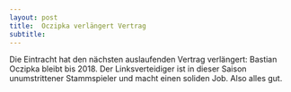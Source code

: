 ```yaml
---
layout: post
title:  Oczipka verlängert Vertrag
subtitle:  
---
```


Die Eintracht hat den nächsten auslaufenden Vertrag verlängert: Bastian Oczipka bleibt bis 2018. Der Linksverteidiger ist in dieser Saison unumstrittener Stammspieler und macht einen soliden Job. Also alles gut.


